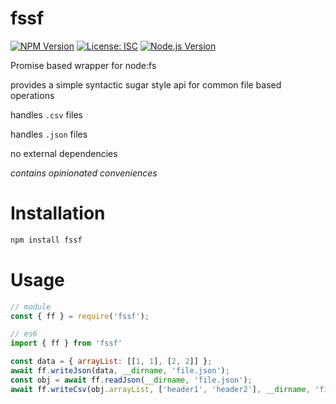 # fssf
[![NPM Version][npm-image]][npm-url]
[![License: ISC][license-img]](LICENSE)
[![Node.js Version][node-version-image]][node-version-url]

Promise based wrapper for node:fs

provides a simple syntactic sugar style api for common file based operations

handles ```.csv``` files

handles ```.json``` files

no external dependencies

*contains opinionated conveniences*

# Installation

```sh
npm install fssf
```

# Usage


```js
// module
const { ff } = require('fssf');
```
```js
// es6
import { ff } from 'fssf'
```
```js
const data = { arrayList: [[1, 1], [2, 2]] };
await ff.writeJson(data, __dirname, 'file.json');
const obj = await ff.readJson(__dirname, 'file.json');
await ff.writeCsv(obj.arrayList, ['header1', 'header2'], __dirname, 'file.csv');
```

[npm-image]: https://img.shields.io/npm/v/fssf.svg?style=flat-square
[npm-url]: https://www.npmjs.com/package/fssf
[node-version-image]: https://img.shields.io/node/v/fssf.svg?style=flat-square
[node-version-url]: https://nodejs.org/en/
[license-img]: https://img.shields.io/badge/License-ISC-green.svg?style=flat-square
